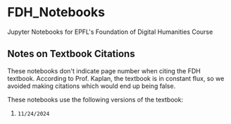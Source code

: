 # FDH_Notebooks
Jupyter Notebooks for EPFL's Foundation of Digital Humanities Course


## Notes on Textbook Citations

These notebooks don't indicate page number when citing the FDH textbook. According to Prof. Kaplan, the textbook is in constant flux, so we avoided making citations which would end up being false.

These notebooks use the following versions of the textbook:

1. `11/24/2024`